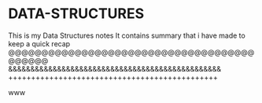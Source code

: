 # DATA-STRUCTURES
This is my Data Structures notes
It contains summary that i have made to keep a quick recap
@@@@@@@@@@@@@@@@@@@@@@@@@@@@@@@@@@@@@@@@@@@
&&&&&&&&&&&&&&&&&&&&&&&&&&&&&&&&&&&&&&&&&&&&&&&&
++++++++++++++++++++++++++++++++++++++++++++++


www
